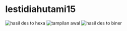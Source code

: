 # lestidiahutami15
![hasil des to hexa](https://user-images.githubusercontent.com/47073836/51800189-5c296e00-225e-11e9-903c-864a1faf6ee6.jpg)
![tampilan awal](https://user-images.githubusercontent.com/47073836/51800190-5c296e00-225e-11e9-8dd0-01bbefb39580.jpg)
![hasil des to biner](https://user-images.githubusercontent.com/47073836/51800191-5cc20480-225e-11e9-9e26-e89a6d3c115f.jpg)
